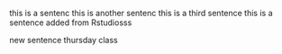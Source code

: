  this is a sentenc
this is another sentenc
this is a third sentence
this is a sentence added from Rstudiosss


new sentence thursday class